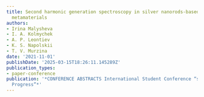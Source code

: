 ```yaml
---
title: Second harmonic generation spectroscopy in silver nanorods-based hyperbolic
  metamaterials
authors:
- Irina Malysheva
- I. A. Kolmychek
- A. P. Leontiev
- K. S. Napolskii
- T. V. Murzina
date: '2021-11-01'
publishDate: '2025-03-15T18:26:11.145289Z'
publication_types:
- paper-conference
publication: '*CONFERENCE ABSTRACTS International Student Conference “science and
  Progress”*'
---
```


